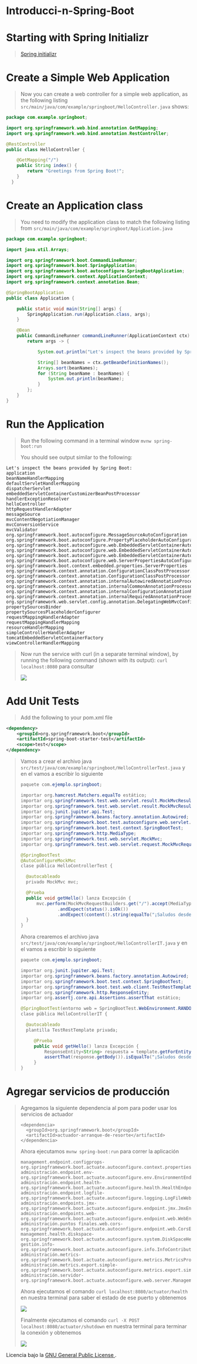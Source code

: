 # Introducci-n-Spring-Boot

#  Starting with Spring Initializr

>[Spring initializr](https://start.spring.io/) 
> 
#  Create a Simple Web Application

> Now you can create a web controller for a simple web application, as the following listing ```src/main/java/com/example/springboot/HelloController.java``` shows:
> 
```java
package com.example.springboot;

import org.springframework.web.bind.annotation.GetMapping;
import org.springframework.web.bind.annotation.RestController;

@RestController
public class HelloController {

	@GetMapping("/")
	public String index() {
		return "Greetings from Spring Boot!";
	}
  }
```
>
#  Create an Application class

> You need to modify the application class to match the following listing from ```src/main/java/com/example/springboot/Application.java``` 
> 
```java
package com.example.springboot;

import java.util.Arrays;

import org.springframework.boot.CommandLineRunner;
import org.springframework.boot.SpringApplication;
import org.springframework.boot.autoconfigure.SpringBootApplication;
import org.springframework.context.ApplicationContext;
import org.springframework.context.annotation.Bean;

@SpringBootApplication
public class Application {

	public static void main(String[] args) {
		SpringApplication.run(Application.class, args);
	}

	@Bean
	public CommandLineRunner commandLineRunner(ApplicationContext ctx) {
		return args -> {

			System.out.println("Let's inspect the beans provided by Spring Boot:");

			String[] beanNames = ctx.getBeanDefinitionNames();
			Arrays.sort(beanNames);
			for (String beanName : beanNames) {
				System.out.println(beanName);
			}
		};
	}
}
```
>
#  Run the Application

> Run the following command in a terminal window ```mvnw spring-boot:run``` 
> 
> You should see output similar to the following:
```
Let's inspect the beans provided by Spring Boot:
application
beanNameHandlerMapping
defaultServletHandlerMapping
dispatcherServlet
embeddedServletContainerCustomizerBeanPostProcessor
handlerExceptionResolver
helloController
httpRequestHandlerAdapter
messageSource
mvcContentNegotiationManager
mvcConversionService
mvcValidator
org.springframework.boot.autoconfigure.MessageSourceAutoConfiguration
org.springframework.boot.autoconfigure.PropertyPlaceholderAutoConfiguration
org.springframework.boot.autoconfigure.web.EmbeddedServletContainerAutoConfiguration
org.springframework.boot.autoconfigure.web.EmbeddedServletContainerAutoConfiguration$DispatcherServletConfiguration
org.springframework.boot.autoconfigure.web.EmbeddedServletContainerAutoConfiguration$EmbeddedTomcat
org.springframework.boot.autoconfigure.web.ServerPropertiesAutoConfiguration
org.springframework.boot.context.embedded.properties.ServerProperties
org.springframework.context.annotation.ConfigurationClassPostProcessor.enhancedConfigurationProcessor
org.springframework.context.annotation.ConfigurationClassPostProcessor.importAwareProcessor
org.springframework.context.annotation.internalAutowiredAnnotationProcessor
org.springframework.context.annotation.internalCommonAnnotationProcessor
org.springframework.context.annotation.internalConfigurationAnnotationProcessor
org.springframework.context.annotation.internalRequiredAnnotationProcessor
org.springframework.web.servlet.config.annotation.DelegatingWebMvcConfiguration
propertySourcesBinder
propertySourcesPlaceholderConfigurer
requestMappingHandlerAdapter
requestMappingHandlerMapping
resourceHandlerMapping
simpleControllerHandlerAdapter
tomcatEmbeddedServletContainerFactory
viewControllerHandlerMapping
```
> Now run the service with curl (in a separate terminal window), by running the following command (shown with its output): ```curl localhost:8080``` para consultar 
> 
> ![](/imagenes/1.PNG)
> 
#  Add Unit Tests

> Add the following to your pom.xml file
>
```xml
<dependency>
	<groupId>org.springframework.boot</groupId>
	<artifactId>spring-boot-starter-test</artifactId>
	<scope>test</scope>
</dependency>
```
> Vamos a crear el archivo java ```src/test/java/com/example/springboot/HelloControllerTest.java``` y en el vamos a escribir lo siguiente
> ```java
> paquete com.ejemplo.springboot;
>
> importar org.hamcrest.Matchers.equalTo estático;
> importar org.springframework.test.web.servlet.result.MockMvcResultMatchers.content estático;
> importar org.springframework.test.web.servlet.result.MockMvcResultMatchers.status estático;
> importar org.junit.jupiter.api.Test;
> importar org.springframework.beans.factory.annotation.Autowired;
> importar org.springframework.boot.test.autoconfigure.web.servlet.AutoConfigureMockMvc;
> importar org.springframework.boot.test.context.SpringBootTest;
> importar org.springframework.http.MediaType;
> importar org.springframework.test.web.servlet.MockMvc;
> importar org.springframework.test.web.servlet.request.MockMvcRequestBuilders;
> 
> @SpringBootTest
> @AutoConfigureMockMvc
> clase pública HelloControllerTest {
> 
>  	@autocableado
>  	privado MockMvc mvc;
> 
>  	@Prueba
>  	public void getHello() lanza Excepción {
>  		mvc.perform(MockMvcRequestBuilders.get("/").accept(MediaType.APPLICATION_JSON))
>  				.andExpect(status().isOk())
>  				.andExpect(content().string(equalTo("¡Saludos desde Spring Boot!")));
>  	}
> }
> ```
> Ahora crearemos el archivo java ```src/test/java/com/example/springboot/HelloControllerIT.java``` y en el vamos a escribir lo siguiente
> ```java
> paquete com.ejemplo.springboot;
>
> importar org.junit.jupiter.api.Test;
> importar org.springframework.beans.factory.annotation.Autowired;
> importar org.springframework.boot.test.context.SpringBootTest;
> importar org.springframework.boot.test.web.client.TestRestTemplate;
> importar org.springframework.http.ResponseEntity;
> importar org.assertj.core.api.Assertions.assertThat estático;
>
> @SpringBootTest(entorno web = SpringBootTest.WebEnvironment.RANDOM_PORT)
> clase pública HelloControllerIT {
>
>  	@autocableado
>  	plantilla TestRestTemplate privada;
> 
>      @Prueba
>      public void getHello() lanza Excepción {
>          ResponseEntity<String> respuesta = template.getForEntity("/", String.class);
>          assertThat(response.getBody()).isEqualTo("¡Saludos desde Spring Boot!");
>      }
> }
> ```
#  Agregar servicios de producción

> Agregamos la siguiente dependencia al pom para poder usar los servicios de actuador
>
> ```
> <dependencia>
>  	<groupId>org.springframework.boot</groupId>
>  	<artifactId>actuador-arranque-de-resorte</artifactId>
> </dependencia>
> ```
> Ahora ejecutamos ```mvnw spring-boot:run``` para correr la aplicación
>
> ```
> management.endpoint.configprops-org.springframework.boot.actuate.autoconfigure.context.properties.ConfigurationPropertiesReportEndpointProperties
> administración.endpoint.env-org.springframework.boot.actuate.autoconfigure.env.EnvironmentEndpointProperties
> administración.endpoint.health-org.springframework.boot.actuate.autoconfigure.health.HealthEndpointProperties
> administración.endpoint.logfile-org.springframework.boot.actuate.autoconfigure.logging.LogFileWebEndpointProperties
> administración.endpoints.jmx-org.springframework.boot.actuate.autoconfigure.endpoint.jmx.JmxEndpointProperties
> administración.endpoints.web-org.springframework.boot.actuate.autoconfigure.endpoint.web.WebEndpointProperties
> administración.puntos finales.web.cors-org.springframework.boot.actuate.autoconfigure.endpoint.web.CorsEndpointProperties
> management.health.diskspace-org.springframework.boot.actuate.autoconfigure.system.DiskSpaceHealthIndicatorProperties
> gestión.info-org.springframework.boot.actuate.autoconfigure.info.InfoContributorProperties
> administración.metrics-org.springframework.boot.actuate.autoconfigure.metrics.MetricsProperties
> administración.metrics.export.simple-org.springframework.boot.actuate.autoconfigure.metrics.export.simple.SimpleProperties
> administración.servidor-org.springframework.boot.actuate.autoconfigure.web.server.ManagementServerProperties
> ```
>
> Ahora ejecutamos el comando ```curl localhost:8080/actuator/health``` en nuestra terminal para saber el estado de ese puerto y obtenemos
>
> ![](/img/resultado2.PNG)
>
> Finalmente ejecutamos el comando ```curl -X POST localhost:8080/actuator/shutdown``` en nuestra terminal para terminar la conexión y obtenemos
>
> ![](/img/resultado3.PNG)


Licencia bajo la [ GNU General Public License ](/LICENSE).
